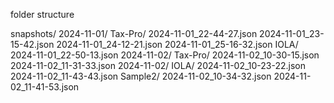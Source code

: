 folder structure

snapshots/
    2024-11-01/
        Tax-Pro/
            2024-11-01_22-44-27.json
            2024-11-01_23-15-42.json
            2024-11-01_24-12-21.json
            2024-11-01_25-16-32.json
        IOLA/
            2024-11-01_22-50-13.json
    2024-11-02/
        Tax-Pro/
            2024-11-02_10-30-15.json
            2024-11-02_11-31-33.json
     2024-11-02/
        IOLA/
            2024-11-02_10-23-22.json
            2024-11-02_11-43-43.json
        Sample2/
            2024-11-02_10-34-32.json
            2024-11-02_11-41-53.json